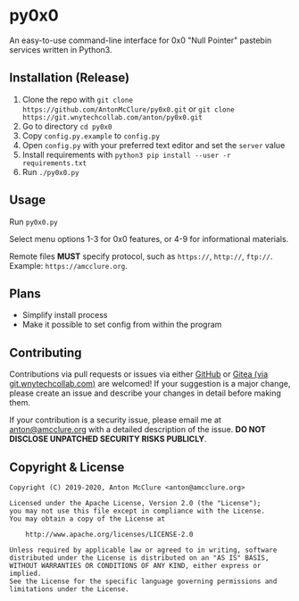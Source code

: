# py0x0
An easy-to-use command-line interface for 0x0 "Null Pointer" pastebin services written in Python3.

## Installation (Release)
  1. Clone the repo with `git clone https://github.com/AntonMcClure/py0x0.git` or `git clone https://git.wnytechcollab.com/anton/py0x0.git`
  2. Go to directory `cd py0x0`
  3. Copy `config.py.example` to `config.py`
  4. Open `config.py` with your preferred text editor and set the `server` value
  5. Install requirements with `python3 pip install --user -r requirements.txt`
  6. Run `./py0x0.py`

## Usage
Run `py0x0.py`

Select menu options 1-3 for 0x0 features, or 4-9 for informational materials.

Remote files **MUST** specify protocol, such as `https://`, `http://`, `ftp://`. Example: `https://amcclure.org`.

## Plans

  - Simplify install process
  - Make it possible to set config from within the program

## Contributing
Contributions via pull requests or issues via either [GitHub](https://github.com/AntonMcClure/py0x0) or [Gitea (via git.wnytechcollab.com)](https://git.wnytechcollab.com/anton/py0x0) are welcomed! If your suggestion is a major change, please create an issue and describe your changes in detail before making them.

If your contribution is a security issue, please email me at <anton@amcclure.org> with a detailed description of the issue. **DO NOT DISCLOSE UNPATCHED SECURITY RISKS PUBLICLY**.  

## Copyright & License
    Copyright (C) 2019-2020, Anton McClure <anton@amcclure.org>

    Licensed under the Apache License, Version 2.0 (the "License");
    you may not use this file except in compliance with the License.
    You may obtain a copy of the License at

        http://www.apache.org/licenses/LICENSE-2.0

    Unless required by applicable law or agreed to in writing, software
    distributed under the License is distributed on an "AS IS" BASIS,
    WITHOUT WARRANTIES OR CONDITIONS OF ANY KIND, either express or implied.
    See the License for the specific language governing permissions and
    limitations under the License.
